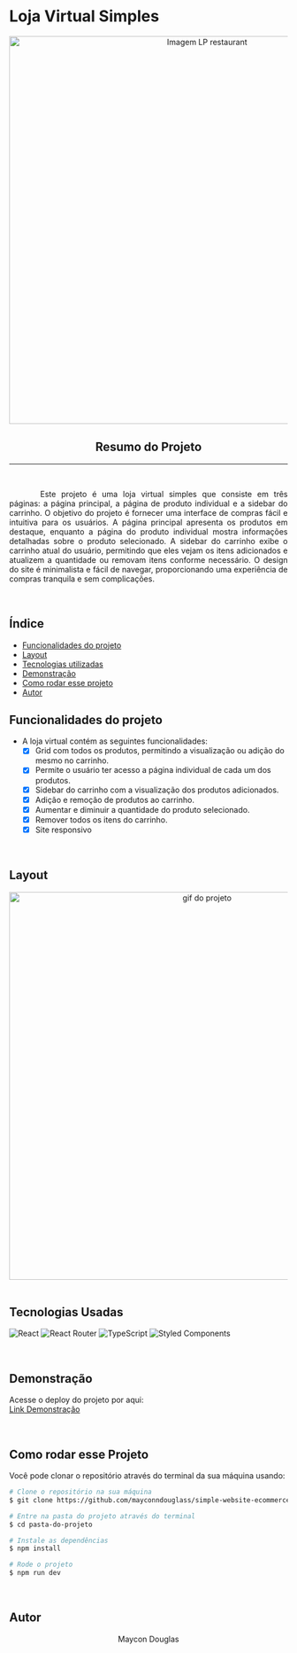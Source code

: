 # Loja Virtual Simples
<!-- ![Lading Page](./assets/first-image.png) -->
<div align="center">
  <img src="./assets/main.png" alt="Imagem LP restaurant" style="width:700px;">
</div>

<div align="center">
  <h2>Resumo do Projeto</h2>
</div>
<hr>
</br>
<p align='justify'>&emsp;&emsp;&emsp;&emsp;Este projeto é uma loja virtual simples que consiste em três páginas: a página principal, a página de produto individual e a sidebar do carrinho. O objetivo do projeto é fornecer uma interface de compras fácil e intuitiva para os usuários. A página principal apresenta os produtos em destaque, enquanto a página do produto individual mostra informações detalhadas sobre o produto selecionado. A sidebar do carrinho exibe o carrinho atual do usuário, permitindo que eles vejam os itens adicionados e atualizem a quantidade ou removam itens conforme necessário. O design do site é minimalista e fácil de navegar, proporcionando uma experiência de compras tranquila e sem complicações.</p>


</br>


## Índice
- <a href="#funcionalidades">Funcionalidades do projeto</a>
- <a href="#layout">Layout<a>
- <a href="#tecnologias">Tecnologias utilizadas</a>
- <a href="#demonstracao">Demonstração</a>
- <a href="#rodar-projeto">Como rodar esse projeto</a>
- <a href="#autor">Autor</a>

## Funcionalidades do projeto
  - A loja virtual contém as seguintes funcionalidades:
    - [x] Grid com todos os produtos, permitindo a visualização ou adição do mesmo no carrinho.
    - [x] Permite o usuário ter acesso a página individual de cada um dos produtos.
    - [x] Sidebar do carrinho com a visualização dos produtos adicionados. 
    - [x] Adição e remoção de produtos ao carrinho.
    - [x] Aumentar e diminuir a quantidade do produto selecionado.
    - [x] Remover todos os itens do carrinho.
    - [x] Site responsivo

</br>

## Layout

<div align="center">
  <img src="./assets/lojavirtualGif.gif" alt="gif do projeto" style="width:700px;">
</div>
</br>


## Tecnologias Usadas
![React](https://img.shields.io/badge/react-%2320232a.svg?style=for-the-badge&logo=react&logoColor=%2361DAFB)
![React Router](https://img.shields.io/badge/React_Router-CA4245?style=for-the-badge&logo=react-router&logoColor=white)
![TypeScript](https://img.shields.io/badge/typescript-%23007ACC.svg?style=for-the-badge&logo=typescript&logoColor=white)
![Styled Components](https://img.shields.io/badge/styled--components-DB7093?style=for-the-badge&logo=styled-components&logoColor=white)

</br>


## Demonstração
Acesse o deploy do projeto por aqui:<br>
[Link Demonstração](https://ecommerce-shop-reacttt.netlify.app/)

</br>

## Como rodar esse Projeto
Você pode clonar o repositório através do terminal da sua máquina usando:

```bash
# Clone o repositório na sua máquina
$ git clone https://github.com/mayconndouglass/simple-website-ecommerce-react.git

# Entre na pasta do projeto através do terminal
$ cd pasta-do-projeto

# Instale as dependências
$ npm install

# Rode o projeto
$ npm run dev
```

</br>

## Autor
<div align='center'>Maycon Douglas</div>
